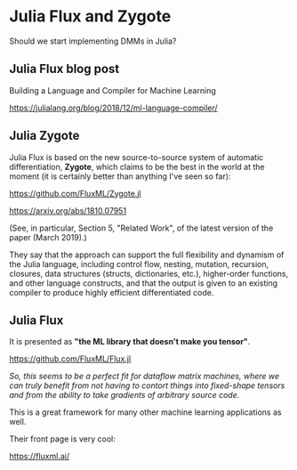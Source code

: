 # Julia Flux and Zygote

Should we start implementing DMMs in Julia?

## Julia Flux blog post

Building a Language and Compiler for Machine Learning

https://julialang.org/blog/2018/12/ml-language-compiler/

## Julia Zygote

Julia Flux is based on the new source-to-source system of automatic differentiation, **Zygote**,
which claims to be the best in the world at the moment 
(it is certainly better than anything I've seen so far):

https://github.com/FluxML/Zygote.jl

https://arxiv.org/abs/1810.07951

(See, in particular, Section 5, "Related Work", of the latest version of the paper (March 2019).)

They say that the approach can support the full flexibility and dynamism of the Julia language, 
including control flow, nesting, mutation, recursion, closures, data structures (structs, dictionaries, etc.), 
higher-order functions, and other language constructs, 
and that the output is given to an existing compiler to produce highly efficient differentiated code.

## Julia Flux

It is presented as **"the ML library that doesn't make you tensor"**.

https://github.com/FluxML/Flux.jl

_So, this seems to be a perfect fit for dataflow matrix machines, 
where we can truly benefit from not having to contort things into fixed-shape tensors 
and from the ability to take gradients of arbitrary source code._

This is a great framework for many other machine learning applications as well.

Their front page is very cool:

https://fluxml.ai/
